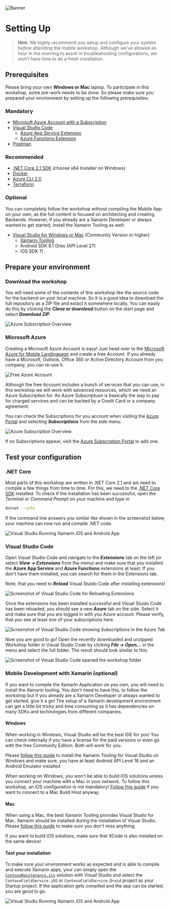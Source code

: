 ![Banner](Assets/Banner.png)

# Setting Up

> **Hint:** We highly recommend you setup and configure your system *before* attending the mobile workshop. Although we’ve allowed an hour in the morning to assist in troubleshooting configurations, we won’t have time to do a fresh installation.

## Prerequisites

Please bring your own **Windows or Mac** laptop. To participate in this workshop, some pre-work needs to be done. So please make sure you prepared your environment by setting up the following prerequisites:

### Mandatory
- [Microsoft Azure Account with a Subscription](https://aka.ms/azft-mobile)
- [Visual Studio Code](https://code.visualstudio.com/)
  - [Azure App Service Extension](https://marketplace.visualstudio.com/items?itemName=ms-azuretools.vscode-azureappservice)
  - [Azure Functions Extension](https://marketplace.visualstudio.com/items?itemName=ms-azuretools.vscode-azurefunctions)
- [Postman](https://www.getpostman.com/)

### Recommended
- [.NET Core 2.1 SDK](https://www.microsoft.com/net/download/windows/build) (choose x64 Installer on Windows)
- [Docker](https://www.docker.com/get-started)
- [Azure CLI 2.0](https://docs.microsoft.com/en-us/cli/azure/install-azure-cli?view=azure-cli-latest)
- [Terraform](https://www.terraform.io/intro/getting-started/install.html)

### Optional

You can completely follow the workshop without compiling the Mobile App on your own, as the full content is focused on architecting and creating Backends. However, if you already are a Xamarin Developer or always wanted to get started, install the Xamarin Tooling as well:

- [Visual Studio for Windows or Mac](https://www.visualstudio.com/) (Community Version or higher)
  - [Xamarin Tooling](https://developer.xamarin.com/guides/cross-platform/getting_started/installation/windows/)
  - Android SDK 8.1 Oreo (API Level 27)
  - iOS SDK 11

## Prepare your environment

### Download the workshop

You will need some of the contents of this workshop like the source code for the backend on your local machine. So it is a good idea to download the full repository as a ZIP file and extact it somewhere locally. You can easily do this by clicking the  ***Clone or download*** button on the start page and select ***Download ZIP***.

![Azure Subscription Overview](Assets/GitHubDownload.png)

### Microsoft Azure

Creating a Microsoft Azure Account is easy! Just head over to the [Microsoft Azure for Mobile Landingpage](https://aka.ms/azft-mobile) and create a free Account. If you already have a Microsoft, Outlook, Office 365 or Active Directory Account from you company, you can re-use it.

![Free Azure Account](Assets/FreeAzureAccount.png)

Although the free Account includes a bunch of services that you can use, in this workshop we will work with advanced resources, which we need an Azure Subscription for. An Azure Subscriptuon is basically the way to pay for charged services and can be backed by a Credit Card or a company agreement.

You can check the Subscriptions for you account when visiting the [Azure Portal](https://portal.azure.com) and selecting ***Subscriptions*** from the side menu.

![Azure Subscription Overview](Assets/AzureSubscriptionOverview.png)

If no Subscriptions appear, visit the [Azure Subscription Portal](https://account.azure.com/Subscriptions) to add one.

## Test your configuration

### .NET Core

Most parts of this workshop are written in .NET Core 2.1 and we need to compile a few things from time to time. For this, we need to the [.NET Core SDK](https://www.microsoft.com/net/download/windows/build) installed. To check if the installation has been successful, open the *Terminal* or *Command Prompt* on your machine and type in

```bash
dotnet --info
```

If the command line answers you similar like shown in the screenshot below, your machine can now run and compile .NET code.

![Visual Studio Running Xamarin iOS and Android App](Assets/DotnetInfoBash.png)

### Visual Studio Code

Open Visual Studio Code and navigate to the ***Extensions*** tab on the left (or select ***View -> Extensions*** from the menu) and make sure that you installed the **Azure App Service** and **Azure Functions**  extensions at least. If you don't have them installed, you can search for them in the Extensions tab.

Note, that you need to ***Reload*** Visual Stuido Code after installing extensions!

![Screenshot of Visual Studio Code for Reloading Extensions](Assets/VSCodeReloadExtensions.png)

Once the extensions has been installed successful and Visual Stuido Code has been reloaded, you should see a new ***Azure*** tab on the side. Select it and make sure that you are logged in with you Azure account. Please verify, that you see at least one of your subscriptions here.

![Screenshot of Visual Studio Code showing Subscriptions in the Azure Tab](Assets/VSCodeAzureSubs.png)

Now you are good to go! Open the recently downloaded and unzipped Workshop folder in Visual Studio Code by clicking ***File -> Open...*** in the menu and select the full folder. The result should look similar to this:

![Screenshot of Visual Studio Code opened the workshop folder](Assets/VSCodeOpenWSFolder.png)

### Mobile Development with Xamarin (optional)

If you want to compile the Xamarin Application on you own, you will need to install the Xamarin tooling. You don't need to have this, to follow the workshop but if you already are a Xamarin Developer or always wanted to get started, give it a go! The setup of a Xamarin development environment can get a little bit tricky and time consuming as it has dependencies on many SDKs and technologies from different companies.

#### Windows

When working in Windows, Visual Studio will be the best IDE for you! You can check internally if you have a license for the paid versions or even go with the free Community Edition. Both will work for you.

Please [follow this guide](https://developer.xamarin.com/guides/cross-platform/getting_started/installation/windows/) to install the Xamarin Tooling for Visual Studio on Windows and make sure, you have at least Android API Level 16 and an Android Emulator installed.

When working on Windows, you won't be able to build iOS solutions unless you connect your machine with a Mac in your network. To follow this workshop, an iOS configuration is not mandatory! [Follow this guide](https://developer.xamarin.com/guides/ios/getting_started/installation/windows/) if you want to connect to a Mac Build Host anyway.

#### Mac

When using a Mac, the best Xamarin Tooling provides Visual Studio for Mac. Xamarin should be installed during the installation of Visual Studio. Please [follow this guide](https://docs.microsoft.com/en-us/visualstudio/mac/installation) to make sure you don't miss anything.

If you want to build iOS solutions, make sure that XCode is also installed on the same device!

#### Test your installation

To make sure your environment works as expected and is able to compile and execute Xamarin apps, your can simply open the [`ContosoMaintenance.sln`](/ContosoMaintenance.sln) solution with Visual Studio and select the `ContosoFieldService.iOS` or `ContosoFieldService.Droid` project as your Startup project. If the application gets compiled and the app can be started, you are good to go.

![Visual Studio Running Xamarin iOS and Android App](Assets/VSMacRunningiOSandAndroid.png)
